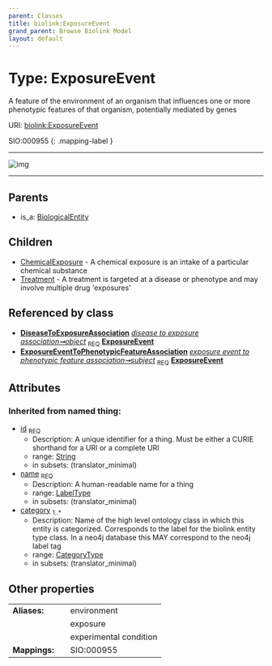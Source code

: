 ```yaml
---
parent: Classes
title: biolink:ExposureEvent
grand_parent: Browse Biolink Model
layout: default
---
```


# Type: ExposureEvent


A feature of the environment of an organism that influences one or more phenotypic features of that organism, potentially mediated by genes

URI: [biolink:ExposureEvent](https://w3id.org/biolink/vocab/ExposureEvent)

SIO:000955
{: .mapping-label }


---

![img](http://yuml.me/diagram/nofunky;dir:TB/class/[Treatment],[ExposureEventToPhenotypicFeatureAssociation],[DiseaseToExposureAssociation]-%20object%201..1%3E[ExposureEvent|id(i):string;name(i):label_type;category(i):category_type%20%2B],[ExposureEventToPhenotypicFeatureAssociation]-%20subject%201..1%3E[ExposureEvent],[ExposureEvent]%5E-[Treatment],[ExposureEvent]%5E-[ChemicalExposure],[BiologicalEntity]%5E-[ExposureEvent],[DiseaseToExposureAssociation],[ChemicalExposure],[BiologicalEntity])

---


## Parents

 *  is_a: [BiologicalEntity](BiologicalEntity.md)

## Children

 * [ChemicalExposure](ChemicalExposure.md) - A chemical exposure is an intake of a particular chemical substance
 * [Treatment](Treatment.md) - A treatment is targeted at a disease or phenotype and may involve multiple drug 'exposures'

## Referenced by class

 *  **[DiseaseToExposureAssociation](DiseaseToExposureAssociation.md)** *[disease to exposure association➞object](disease_to_exposure_association_object.md)*  <sub>REQ</sub>  **[ExposureEvent](ExposureEvent.md)**
 *  **[ExposureEventToPhenotypicFeatureAssociation](ExposureEventToPhenotypicFeatureAssociation.md)** *[exposure event to phenotypic feature association➞subject](exposure_event_to_phenotypic_feature_association_subject.md)*  <sub>REQ</sub>  **[ExposureEvent](ExposureEvent.md)**

## Attributes


### Inherited from named thing:

 * [id](id.md)  <sub>REQ</sub>
    * Description: A unique identifier for a thing. Must be either a CURIE shorthand for a URI or a complete URI
    * range: [String](types/String.md)
    * in subsets: (translator_minimal)
 * [name](name.md)  <sub>REQ</sub>
    * Description: A human-readable name for a thing
    * range: [LabelType](types/LabelType.md)
    * in subsets: (translator_minimal)
 * [category](category.md)  <sub>1..*</sub>
    * Description: Name of the high level ontology class in which this entity is categorized. Corresponds to the label for the biolink entity type class. In a neo4j database this MAY correspond to the neo4j label tag
    * range: [CategoryType](types/CategoryType.md)
    * in subsets: (translator_minimal)

## Other properties

|  |  |  |
| --- | --- | --- |
| **Aliases:** | | environment |
|  | | exposure |
|  | | experimental condition |
| **Mappings:** | | SIO:000955 |

